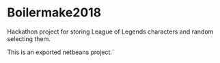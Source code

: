 # Boilermake2018
Hackathon project for storing League of Legends characters and random selecting them.

This is an exported netbeans project.`
